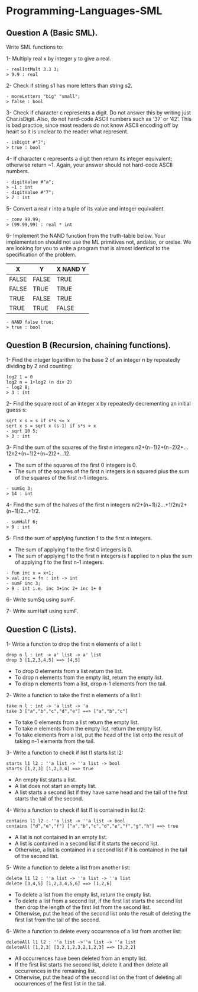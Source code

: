 # Programming-Languages-SML

## Question A (Basic SML).

Write SML functions to:

1- Multiply real x by integer y to give a real.
~~~~
- realIntMult 3.3 3;
> 9.9 : real
~~~~

2- Check if string s1 has more letters than string s2.
~~~~
- moreLetters "big" "small";
> false : bool
~~~~

3- Check if character c represents a digit. Do not answer this by writing just Char.isDigit. Also, do not hard-code ASCII numbers such as ‘37’ or ‘42’. This is bad practice, since most readers do not know ASCII encoding off by heart so it is unclear to the reader what represent. 
~~~~
- isDigit #"7";
> true : bool
~~~~

4- If character c represents a digit then return its integer equivalent; otherwise return ~1. Again, your answer should not hard-code ASCII numbers.
~~~~
- digitValue #"a";
> ~1 : int
- digitValue #"7";
> 7 : int
~~~~

5- Convert a real r into a tuple of its value and integer equivalent.
~~~~
- conv 99.99;
> (99.99,99) : real * int
~~~~

6- Implement the NAND function from the truth-table below. Your implementation should not use the ML primitives not, andalso, or orelse. We are looking for you to write a program that is almost identical to the specification of the problem.

| X     | Y     | X NAND Y |
|-------|-------|----------|
| FALSE | FALSE | TRUE     |
| FALSE | TRUE  | TRUE     |
| TRUE  | FALSE | TRUE     |
| TRUE  | TRUE  | FALSE    |

~~~~
- NAND false true;
> true : bool
~~~~

## Question B (Recursion, chaining functions).

1- Find the integer logarithm to the base 2 of an integer n by repeatedly dividing by 2 and counting:
~~~~
log2 1 = 0
log2 n = 1+log2 (n div 2)
- log2 8;
> 3 : int
~~~~

2- Find the square root of an integer x by repeatedly decrementing an initial guess s:
~~~~
sqrt x s = s if s*s <= x
sqrt x s = sqrt x (s-1) if s*s > x
- sqrt 10 5;
> 3 : int
~~~~

3- Find the sum of the squares of the first n integers n2+(n−1)2+(n−2)2+…12n2+(n−1)2+(n−2)2+…12.  
* The sum of the squares of the first 0 integers is 0.  
* The sum of the squares of the first n integers is n squared plus the sum of the squares of the first n-1 integers.  
~~~~
- sumSq 3;
> 14 : int
~~~~

4- Find the sum of the halves of the first n integers n/2+(n−1)/2…+1/2n/2+(n−1)/2…+1/2.
~~~~
- sumHalf 6;
> 9 : int
~~~~

5- Find the sum of applying function f to the first n integers.  
* The sum of applying f to the first 0 integers is 0.  
* The sum of applying f to the first n integers is f applied to n plus the sum of applying f to the first n-1 integers.
~~~~
- fun inc x = x+1;
> val inc = fn : int -> int
- sumF inc 3;
> 9 : int i.e. inc 3+inc 2+ inc 1+ 0
~~~~

6- Write sumSq using sumF.

7- Write sumHalf using sumF.

## Question C (Lists).

1- Write a function to drop the first n elements of a list l: 
~~~~
drop n l : int -> a' list -> a' list  
drop 3 [1,2,3,4,5] ==> [4,5]
~~~~
* To drop 0 elements from a list return the list.
* To drop n elements from the empty list, return the empty list.
* To drop n elements from a list, drop n-1 elements from the tail.

2- Write a function to take the first n elements of a list l: 
~~~~
take n l : int -> 'a list -> 'a 
take 3 ["a","b","c","d","e"] ==> ["a","b","c"]
~~~~
* To take 0 elements from a list return the empty list.
* To take n elements from the empty list, return the empty list.
* To take elements from a list, put the head of the list onto the result of taking n-1 elements from the tail.

3- Write a function to check if list l1 starts list l2: 
~~~~
starts l1 l2 : ''a list -> ''a list -> bool  
starts [1,2,3] [1,2,3,4] ==> true
~~~~
* An empty list starts a list.
* A list does not start an empty list.
* A list starts a second list if they have same head and the tail of the first starts the tail of the second.

4- Write a function to check if list l1 is contained in list l2: 
~~~~
contains l1 l2 : ''a list -> ''a list -> bool
contains ["d","e","f"] ["a","b","c","d","e","f","g","h"] ==> true
~~~~
* A list is not contained in an empty list.
* A list is contained in a second list if it starts the second list.
* Otherwise, a list is contained in a second list if it is contained in the tail of the second list.

5- Write a function to delete a list from another list: 
~~~~
delete l1 l2 : ''a list -> ''a list -> ''a list 
delete [3,4,5] [1,2,3,4,5,6] ==> [1,2,6]
~~~~
* To delete a list from the empty list, return the empty list.
* To delete a list from a second list, if the first list starts the second list then drop the length of the first list from the second list.
* Otherwise, put the head of the second list onto the result of deleting the first list from the tail of the second.

6- Write a function to delete every occurrence of a list from another list:
~~~~
deleteAll l1 l2 : ''a list ->''a list -> ''a list
deleteAll [1,2,3] [3,2,1,2,3,2,1,2,3] ==> [3,2,2]
~~~~
* All occurrences have been deleted from an empty list.
* If the first list starts the second list, delete it and then delete all occurrences in the remaining list.
* Otherwise, put the head of the second list on the front of deleting all occurrences of the first list in the tail.

